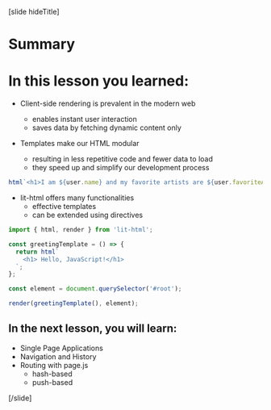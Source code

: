 [slide hideTitle]

# Summary

# In this lesson you learned:

- Client-side rendering is prevalent in the modern web
    - enables instant user interaction
    - saves data by fetching dynamic content only

- Templates make our HTML modular
    - resulting in less repetitive code and fewer data to load
    - they speed up and simplify our development process

```js
html`<h1>I am ${user.name} and my favorite artists are ${user.favoriteArtists.join(', ')}.</h1>`
```

- lit-html offers many functionalities
    - effective templates
    - can be extended using directives

```js
import { html, render } from 'lit-html';

const greetingTemplate = () => {
  return html`
    <h1> Hello, JavaScript!</h1>
  `;
};

const element = document.querySelector('#root');

render(greetingTemplate(), element);

```


## In the next lesson, you will learn:

- Single Page Application​s
- Navigation and History​
- Routing with page.js
    - hash-based​
    - push-based​ 

[/slide]
